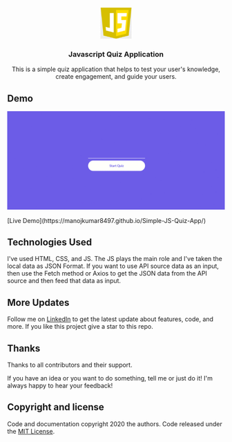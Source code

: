 <p align="center">
    <img src="https://raw.githubusercontent.com/Manojkumar8497/Simple-JS-Quiz-App/master/assets/img/js-logo.jpg" alt="Logo" width=72 height=72>

  <h3 align="center">Javascript Quiz Application</h3>
  <p align="center">This is a simple quiz application that helps to test your user's knowledge, create engagement, and guide your users.</p>
</p>

## Demo
<p align="center">
  <img src="https://raw.githubusercontent.com/Manojkumar8497/Simple-JS-Quiz-App/master/assets/img/Demo.gif"/>
</p>
[Live Demo](https://manojkumar8497.github.io/Simple-JS-Quiz-App/)

## Technologies Used
I've used HTML, CSS, and JS. The JS plays the main role and I've taken the local data as JSON Format. If you want to use API source data as an input, then use the Fetch method or Axios to get the JSON data from the API source and then feed that data as input.

## More Updates
Follow me on [LinkedIn](https://www.linkedin.com/in/manoj-m8497/) to get the latest update about features, code, and more. If you like this project give a star to this repo.

## Thanks

Thanks to all contributors and their support.

If you have an idea or you want to do something, tell me or just do it!
I'm always happy to hear your feedback!

## Copyright and license

Code and documentation copyright 2020 the authors. Code released under the [MIT License](https://github.com/Manojkumar8497/Simple-JS-Quiz-App/blob/master/LICENSE).

